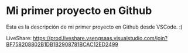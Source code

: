 # Mi primer proyecto en Github

Esta es la descripción de mi primer proyecto en Github desde VSCode. :)

LiveShare: https://prod.liveshare.vsengsaas.visualstudio.com/join?BF758208802B1DB1B2908781BCAC12ED2499
